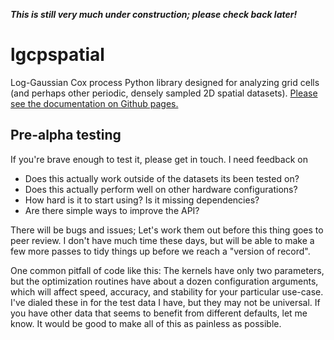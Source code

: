 ***This is still very much under construction; please check back later!***


# lgcpspatial

Log-Gaussian Cox process Python library designed for analyzing grid cells (and perhaps other periodic, densely sampled 2D spatial datasets).
[Please see the documentation on Github pages.](https://michaelerule.github.io/lgcpspatial/index.html)



## Pre-alpha testing

If you're brave enough to test it, please get in touch. I need feedback on
 
 - Does this actually work outside of the datasets its been tested on?
 - Does this actually perform well on other hardware configurations?
 - How hard is it to start using? Is it missing dependencies? 
 - Are there simple ways to improve the API? 

There will be bugs and issues; Let's work them out before this thing goes to peer review. I don't have much time these days, but will be able to make a few more passes to tidy things up before we reach a "version of record".


One common pitfall of code like this: The kernels have only two parameters, but the optimization routines have about a dozen configuration arguments, which will affect speed, accuracy, and stability for your particular use-case. I've dialed these in for the test data I have, but they may not be universal. If you have other data that seems to benefit from different defaults, let me know. It would be good to make all of this as painless as possible.
